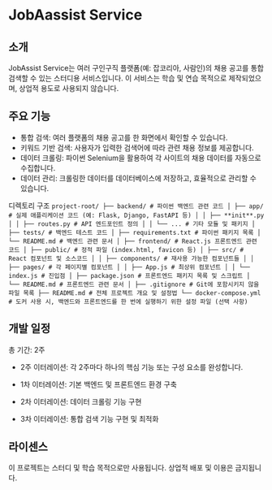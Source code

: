 # JobAassist Service

## 소개

JobAssist Service는 여러 구인구직 플랫폼(예: 잡코리아, 사람인)의 채용 공고를 통합 검색할 수 있는 스터디용 서비스입니다. 이 서비스는 학습 및 연습 목적으로 제작되었으며, 상업적 용도로 사용되지 않습니다.

## 주요 기능

-   통합 검색: 여러 플랫폼의 채용 공고를 한 화면에서 확인할 수 있습니다.
-   키워드 기반 검색: 사용자가 입력한 검색어에 따라 관련 채용 정보를 제공합니다.
-   데이터 크롤링: 파이썬 Selenium을 활용하여 각 사이트의 채용 데이터를 자동으로 수집합니다.
-   데이터 관리: 크롤링한 데이터를 데이터베이스에 저장하고, 효율적으로 관리할 수 있습니다.

디렉토리 구조
`project-root/
├── backend/ # 파이썬 백엔드 관련 코드
│ ├── app/ # 실제 애플리케이션 코드 (예: Flask, Django, FastAPI 등)
│ │ ├── **init**.py
│ │ ├── routes.py # API 엔드포인트 정의
│ │ └── ... # 기타 모듈 및 패키지
│ ├── tests/ # 백엔드 테스트 코드
│ ├── requirements.txt # 파이썬 패키지 목록
│ └── README.md # 백엔드 관련 문서
│
├── frontend/ # React.js 프론트엔드 관련 코드
│ ├── public/ # 정적 파일 (index.html, favicon 등)
│ ├── src/ # React 컴포넌트 및 소스코드
│ │ ├── components/ # 재사용 가능한 컴포넌트들
│ │ ├── pages/ # 각 페이지별 컴포넌트
│ │ ├── App.js # 최상위 컴포넌트
│ │ └── index.js # 진입점
│ ├── package.json # 프론트엔드 패키지 목록 및 스크립트
│ └── README.md # 프론트엔드 관련 문서
│
├── .gitignore # Git에 포함시키지 않을 파일 목록
├── README.md # 전체 프로젝트 개요 및 설정법
└── docker-compose.yml # 도커 사용 시, 백엔드와 프론트엔드를 한 번에 실행하기 위한 설정 파일 (선택 사항)`

## 개발 일정

총 기간: 2주

-   2주 이터레이션: 각 2주마다 하나의 핵심 기능 또는 구성 요소를 완성합니다.

-   1차 이터레이션: 기본 백엔드 및 프론트엔드 환경 구축

-   2차 이터레이션: 데이터 크롤링 기능 구현

-   3차 이터레이션: 통합 검색 기능 구현 및 최적화

## 라이센스

이 프로젝트는 스터디 및 학습 목적으로만 사용됩니다. 상업적 배포 및 이용은 금지됩니다.
